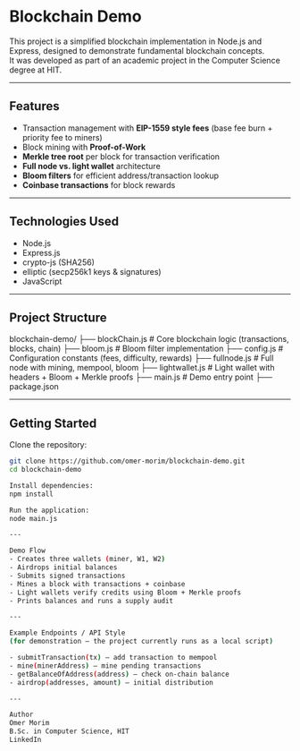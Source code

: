 # Blockchain Demo

This project is a simplified blockchain implementation in Node.js and Express, designed to demonstrate fundamental blockchain concepts.  
It was developed as part of an academic project in the Computer Science degree at HIT.

---

## Features
- Transaction management with **EIP-1559 style fees** (base fee burn + priority fee to miners)  
- Block mining with **Proof-of-Work**  
- **Merkle tree root** per block for transaction verification  
- **Full node vs. light wallet** architecture  
- **Bloom filters** for efficient address/transaction lookup  
- **Coinbase transactions** for block rewards  

---

## Technologies Used
- Node.js  
- Express.js  
- crypto-js (SHA256)  
- elliptic (secp256k1 keys & signatures)  
- JavaScript  

---

## Project Structure

blockchain-demo/
├── blockChain.js # Core blockchain logic (transactions, blocks, chain)
├── bloom.js # Bloom filter implementation
├── config.js # Configuration constants (fees, difficulty, rewards)
├── fullnode.js # Full node with mining, mempool, bloom
├── lightwallet.js # Light wallet with headers + Bloom + Merkle proofs
├── main.js # Demo entry point
├── package.json


---

## Getting Started

Clone the repository:
```bash
git clone https://github.com/omer-morim/blockchain-demo.git
cd blockchain-demo

Install dependencies:
npm install

Run the application:
node main.js

---

Demo Flow
- Creates three wallets (miner, W1, W2)
- Airdrops initial balances
- Submits signed transactions
- Mines a block with transactions + coinbase
- Light wallets verify credits using Bloom + Merkle proofs
- Prints balances and runs a supply audit

---

Example Endpoints / API Style
(for demonstration – the project currently runs as a local script)

- submitTransaction(tx) – add transaction to mempool
- mine(minerAddress) – mine pending transactions
- getBalanceOfAddress(address) – check on-chain balance
- airdrop(addresses, amount) – initial distribution

---

Author
Omer Morim  
B.Sc. in Computer Science, HIT  
LinkedIn


